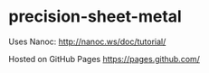 # precision-sheet-metal

Uses Nanoc:
http://nanoc.ws/doc/tutorial/

Hosted on GitHub Pages
https://pages.github.com/
